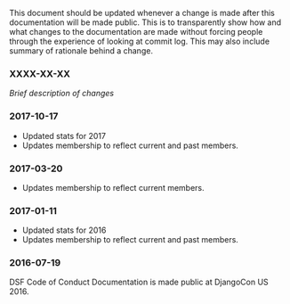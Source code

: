 This document should be updated whenever a change is made after this
documentation will be made public. This is to transparently show how and what
changes to the documentation are made without forcing people through the
experience of looking at commit log. This may also include summary of rationale
behind a change. 

### XXXX-XX-XX

*Brief description of changes*

### 2017-10-17

- Updated stats for 2017
- Updates membership to reflect current and past members.

### 2017-03-20

- Updates membership to reflect current members.

### 2017-01-11

- Updated stats for 2016
- Updates membership to reflect current and past members.

### 2016-07-19

DSF Code of Conduct Documentation is made public at DjangoCon US 2016.
